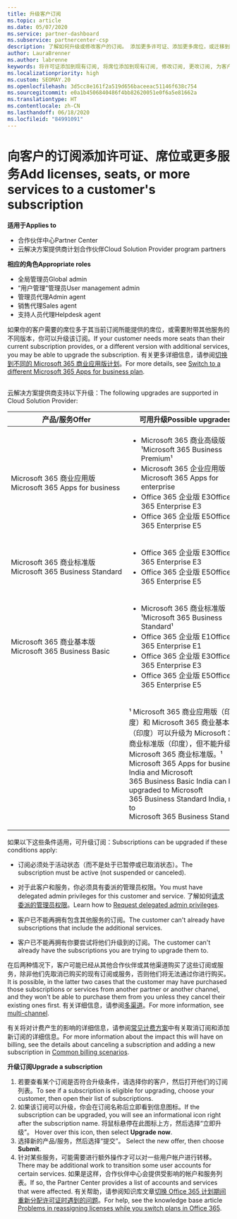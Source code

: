 ```yaml
---
title: 升级客户订阅
ms.topic: article
ms.date: 05/07/2020
ms.service: partner-dashboard
ms.subservice: partnercenter-csp
description: 了解如何升级或修改客户的订阅。 添加更多许可证、添加更多席位，或迁移到具有更多服务的不同版本。
author: LauraBrenner
ms.author: labrenne
keywords: 将许可证添加到现有订阅, 将席位添加到现有订阅, 修改订阅, 更改订阅, 为客户购买更多许可证
ms.localizationpriority: high
ms.custom: SEOMAY.20
ms.openlocfilehash: 3d5cc8e161f2a519d656baceeac51146f638c754
ms.sourcegitcommit: e0a1b4506840486f4bb82620051e0f6a5e81662a
ms.translationtype: HT
ms.contentlocale: zh-CN
ms.lasthandoff: 06/18/2020
ms.locfileid: "84991091"
---
```

# <a name="add-licenses-seats-or-more-services-to-a-customers-subscription"></a><span data-ttu-id="d5901-105">向客户的订阅添加许可证、席位或更多服务</span><span class="sxs-lookup"><span data-stu-id="d5901-105">Add licenses, seats, or more services to a customer's subscription</span></span>

<span data-ttu-id="d5901-106">**适用于**</span><span class="sxs-lookup"><span data-stu-id="d5901-106">**Applies to**</span></span>

- <span data-ttu-id="d5901-107">合作伙伴中心</span><span class="sxs-lookup"><span data-stu-id="d5901-107">Partner Center</span></span>
- <span data-ttu-id="d5901-108">云解决方案提供商计划合作伙伴</span><span class="sxs-lookup"><span data-stu-id="d5901-108">Cloud Solution Provider program partners</span></span>

<span data-ttu-id="d5901-109">**相应的角色**</span><span class="sxs-lookup"><span data-stu-id="d5901-109">**Appropriate roles**</span></span>

- <span data-ttu-id="d5901-110">全局管理员</span><span class="sxs-lookup"><span data-stu-id="d5901-110">Global admin</span></span>
- <span data-ttu-id="d5901-111">“用户管理”管理员</span><span class="sxs-lookup"><span data-stu-id="d5901-111">User management admin</span></span>
- <span data-ttu-id="d5901-112">管理员代理</span><span class="sxs-lookup"><span data-stu-id="d5901-112">Admin agent</span></span>
- <span data-ttu-id="d5901-113">销售代理</span><span class="sxs-lookup"><span data-stu-id="d5901-113">Sales agent</span></span>
- <span data-ttu-id="d5901-114">支持人员代理</span><span class="sxs-lookup"><span data-stu-id="d5901-114">Helpdesk agent</span></span>

<span data-ttu-id="d5901-115">如果你的客户需要的席位多于其当前订阅所能提供的席位，或需要附带其他服务的不同版本，你可以升级该订阅。</span><span class="sxs-lookup"><span data-stu-id="d5901-115">If your customer needs more seats than their current subscription provides, or a different version with additional services, you may be able to upgrade the subscription.</span></span> <span data-ttu-id="d5901-116">有关更多详细信息，请参阅[切换到不同的 Microsoft 365 商业应用版计划](https://go.microsoft.com/fwlink/p/?LinkId=723577)。</span><span class="sxs-lookup"><span data-stu-id="d5901-116">For more details, see [Switch to a different Microsoft 365 Apps for business plan](https://go.microsoft.com/fwlink/p/?LinkId=723577).</span></span>

## <a href="" id="upgradesubscription"></a>


<span data-ttu-id="d5901-117">云解决方案提供商支持以下升级：</span><span class="sxs-lookup"><span data-stu-id="d5901-117">The following upgrades are supported in Cloud Solution Provider:</span></span>

<table>
<colgroup>
<col width="50%" />
<col width="50%" />
</colgroup>
<thead>
<tr class="header">
<th><span data-ttu-id="d5901-118">产品/服务</span><span class="sxs-lookup"><span data-stu-id="d5901-118">Offer</span></span></th>
<th><span data-ttu-id="d5901-119">可用升级</span><span class="sxs-lookup"><span data-stu-id="d5901-119">Possible upgrades</span></span></th>
</tr>
</thead>
<tbody>
<tr class="odd">
<td><span data-ttu-id="d5901-120">Microsoft 365 商业应用版</span><span class="sxs-lookup"><span data-stu-id="d5901-120">Microsoft 365 Apps for business</span></span></td>
<td><ul>
<li><span data-ttu-id="d5901-121">Microsoft 365 商业高级版¹</span><span class="sxs-lookup"><span data-stu-id="d5901-121">Microsoft 365 Business Premium¹</span></span></li>
<li><span data-ttu-id="d5901-122">Microsoft 365 企业应用版</span><span class="sxs-lookup"><span data-stu-id="d5901-122">Microsoft 365 Apps for enterprise</span></span></li>
<li><span data-ttu-id="d5901-123">Office 365 企业版 E3</span><span class="sxs-lookup"><span data-stu-id="d5901-123">Office 365 Enterprise E3</span></span></li>
<li><span data-ttu-id="d5901-124">Office 365 企业版 E5</span><span class="sxs-lookup"><span data-stu-id="d5901-124">Office 365 Enterprise E5</span></span></li>
</ul></td>
</tr>
<tr class="even">
<td><span data-ttu-id="d5901-125">Microsoft 365 商业标准版</span><span class="sxs-lookup"><span data-stu-id="d5901-125">Microsoft 365 Business Standard</span></span></td>
<td><ul>
<li><span data-ttu-id="d5901-126">Office 365 企业版 E3</span><span class="sxs-lookup"><span data-stu-id="d5901-126">Office 365 Enterprise E3</span></span></li>
<li><span data-ttu-id="d5901-127">Office 365 企业版 E5</span><span class="sxs-lookup"><span data-stu-id="d5901-127">Office 365 Enterprise E5</span></span></li>
</ul></td>
</tr>
<tr class="odd">
<td><span data-ttu-id="d5901-128">Microsoft 365 商业基本版</span><span class="sxs-lookup"><span data-stu-id="d5901-128">Microsoft 365 Business Basic</span></span></td>
<td><ul>
<li><span data-ttu-id="d5901-129">Microsoft 365 商业标准版¹</span><span class="sxs-lookup"><span data-stu-id="d5901-129">Microsoft 365 Business Standard¹</span></span></li>
<li><span data-ttu-id="d5901-130">Office 365 企业版 E1</span><span class="sxs-lookup"><span data-stu-id="d5901-130">Office 365 Enterprise E1</span></span></li>
<li><span data-ttu-id="d5901-131">Office 365 企业版 E3</span><span class="sxs-lookup"><span data-stu-id="d5901-131">Office 365 Enterprise E3</span></span></li>
<li><span data-ttu-id="d5901-132">Office 365 企业版 E5</span><span class="sxs-lookup"><span data-stu-id="d5901-132">Office 365 Enterprise E5</span></span></li>
</ul></td>
</tr>
<tr class="even">
<td></td>
<td><p><span data-ttu-id="d5901-133">¹ Microsoft 365 商业应用版（印度）和 Microsoft 365 商业基本版（印度）可以升级为 Microsoft 365 商业标准版（印度），但不能升级为 Microsoft 365 商业标准版。</span><span class="sxs-lookup"><span data-stu-id="d5901-133">¹ Microsoft 365 Apps for business India and Microsoft 365 Business Basic India can be upgraded to Microsoft 365 Business Standard India, not to Microsoft 365 Business Standard.</span></span></p></td>
</tr>
</tbody>
</table>

<span data-ttu-id="d5901-134">如果以下这些条件适用，可升级订阅：</span><span class="sxs-lookup"><span data-stu-id="d5901-134">Subscriptions can be upgraded if these conditions apply:</span></span>

-   <span data-ttu-id="d5901-135">订阅必须处于活动状态（而不是处于已暂停或已取消状态）。</span><span class="sxs-lookup"><span data-stu-id="d5901-135">The subscription must be active (not suspended or canceled).</span></span>

-   <span data-ttu-id="d5901-136">对于此客户和服务，你必须具有委派的管理员权限。</span><span class="sxs-lookup"><span data-stu-id="d5901-136">You must have delegated admin privileges for this customer and service.</span></span> <span data-ttu-id="d5901-137">了解如何[请求委派的管理员权限](request-a-relationship-with-a-customer.md)。</span><span class="sxs-lookup"><span data-stu-id="d5901-137">Learn how to [Request delegated admin privileges](request-a-relationship-with-a-customer.md).</span></span>

-   <span data-ttu-id="d5901-138">客户已不能再拥有包含其他服务的订阅。</span><span class="sxs-lookup"><span data-stu-id="d5901-138">The customer can't already have subscriptions that include the additional services.</span></span>

-   <span data-ttu-id="d5901-139">客户已不能再拥有你要尝试将他们升级到的订阅。</span><span class="sxs-lookup"><span data-stu-id="d5901-139">The customer can't already have the subscriptions you are trying to upgrade them to.</span></span>

<span data-ttu-id="d5901-140">在后两种情况下，客户可能已经从其他合作伙伴或其他渠道购买了这些订阅或服务，除非他们先取消已购买的现有订阅或服务，否则他们将无法通过你进行购买。</span><span class="sxs-lookup"><span data-stu-id="d5901-140">It is possible, in the latter two cases that the customer may have purchased those subscriptions or services from another partner or another channel, and they won't be able to purchase them from you unless they cancel their existing ones first.</span></span> <span data-ttu-id="d5901-141">有关详细信息，请参阅[多渠道](multichannel.md)。</span><span class="sxs-lookup"><span data-stu-id="d5901-141">For more information, see [multi-channel](multichannel.md).</span></span>

<span data-ttu-id="d5901-142">有关将对计费产生的影响的详细信息，请参阅[常见计费方案](common-billing-scenarios.md)中有关取消订阅和添加新订阅的详细信息。</span><span class="sxs-lookup"><span data-stu-id="d5901-142">For more information about the impact this will have on billing, see the details about canceling a subscription and adding a new subscription in [Common billing scenarios](common-billing-scenarios.md).</span></span>

<span data-ttu-id="d5901-143">**升级订阅**</span><span class="sxs-lookup"><span data-stu-id="d5901-143">**Upgrade a subscription**</span></span>

1.  <span data-ttu-id="d5901-144">若要查看某个订阅是否符合升级条件，请选择你的客户，然后打开他们的订阅列表。</span><span class="sxs-lookup"><span data-stu-id="d5901-144">To see if a subscription is eligible for upgrading, choose your customer, then open their list of subscriptions.</span></span>
2.  <span data-ttu-id="d5901-145">如果该订阅可以升级，你会在订阅名称后立即看到信息图标。</span><span class="sxs-lookup"><span data-stu-id="d5901-145">If the subscription can be upgraded, you will see an informational icon right after the subscription name.</span></span> <span data-ttu-id="d5901-146">将鼠标悬停在此图标上方，然后选择“立即升级”。 </span><span class="sxs-lookup"><span data-stu-id="d5901-146">Hover over this icon, then select **Upgrade now**.</span></span>
3.  <span data-ttu-id="d5901-147">选择新的产品/服务，然后选择“提交”。 </span><span class="sxs-lookup"><span data-stu-id="d5901-147">Select the new offer, then choose **Submit**.</span></span>
4.  <span data-ttu-id="d5901-148">针对某些服务，可能需要进行额外操作才可以对一些用户帐户进行转移。</span><span class="sxs-lookup"><span data-stu-id="d5901-148">There may be additional work to transition some user accounts for certain services.</span></span> <span data-ttu-id="d5901-149">如果是这样，合作伙伴中心会提供受影响的帐户和服务列表。</span><span class="sxs-lookup"><span data-stu-id="d5901-149">If so, the Partner Center provides a list of accounts and services that were affected.</span></span> <span data-ttu-id="d5901-150">有关帮助，请参阅知识库文章[切换 Office 365 计划期间重新分配许可证时遇到的问题](https://go.microsoft.com/fwlink/p/?LinkId=723576)。</span><span class="sxs-lookup"><span data-stu-id="d5901-150">For help, see the knowledge base article [Problems in reassigning licenses while you switch plans in Office 365](https://go.microsoft.com/fwlink/p/?LinkId=723576).</span></span>

 

 



